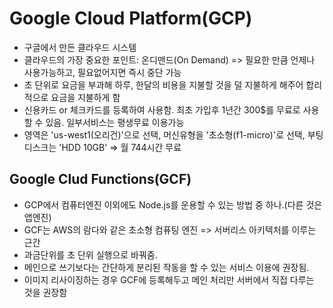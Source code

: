 # Google Cloud Platform(GCP)

- 구글에서 만든 클라우드 시스템
- 클라우드의 가장 중요한 포인트: 온디맨드(On Demand) => 필요한 만큼 언제나 사용가능하고, 필요없어지면 즉시 중단 가능
-  초 단위로 요금을 부과해 하루, 한달의 비용을 지불할 것을 덜 지불하게 해주어 합리적으로 요금을 지불하게 함
- 신용카드 or 체크카드를 등록하여 사용함. 최초 가입후 1년간 300$를 무료로 사용할 수 있음. 
  일부서비스는 평생무료 이용가능
- 영역은 'us-west1(오리건)'으로 선택, 머신유형을 '초소형(f1-micro)'로 선택, 부팅 디스크는 'HDD 10GB' => 월 744시간 무료 

## Google Clud Functions(GCF)

- GCP에서 컴퓨터엔진 이외에도 Node.js를 운용할 수 있는 방법 중 하나.(다른 것은 앱엔진)
- GCF는 AWS의 람다와 같은 초소형 컴퓨팅 엔진 => 서버리스 아키텍처를 이루는 근간
- 과금단위를 초 단위 실행으로 바꿔줌.
- 메인으로 쓰기보다는 간단하게 분리된 작동을 할 수 있는 서비스 이용에 권장됨.
- 이미지 리사이징하는 경우 GCF에 등록해두고 메인 처리만 서버에서 직접 다루는 것을 권장함